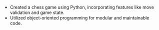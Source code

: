 - Created a chess game using Python, incorporating features like move validation and game state.
- Utilized object-oriented programming for modular and maintainable code.
